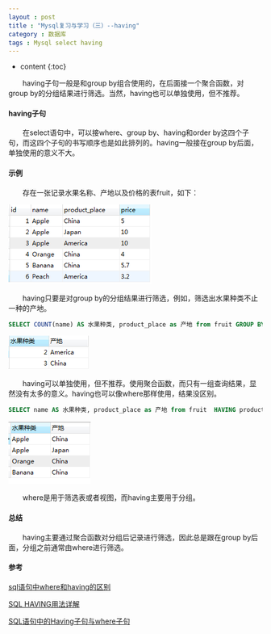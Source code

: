 ```yaml
---
layout : post
title : "Mysql复习与学习（三）--having"
category : 数据库
tags : Mysql select having
---
```

* content
{:toc}

　　having子句一般是和group by组合使用的，在后面接一个聚合函数，对group by的分组结果进行筛选。当然，having也可以单独使用，但不推荐。





#### having子句

　　在select语句中，可以接where、group by、having和order by这四个子句，而这四个子句的书写顺序也是如此排列的。having一般接在group by后面，单独使用的意义不大。

#### 示例

　　存在一张记录水果名称、产地以及价格的表fruit，如下：

![fruit表内容](https://github.com/shiliewrain/shiliewrain.github.io/blob/master/img/select-groupby-table.png?raw=true)

　　having只要是对group by的分组结果进行筛选，例如，筛选出水果种类不止一种的产地。

```sql
SELECT COUNT(name) AS 水果种类, product_place as 产地 from fruit GROUP BY product_place HAVING COUNT(name) > 1;
```

![查询结果1](https://github.com/shiliewrain/shiliewrain.github.io/blob/master/img/select-having-result1.png?raw=true)

　　having可以单独使用，但不推荐。使用聚合函数，而只有一组查询结果，显然没有太多的意义。having也可以像where那样使用，结果没区别。

```sql
SELECT name AS 水果种类, product_place as 产地 from fruit  HAVING product_place != 'America';
```

![查询结果2](https://github.com/shiliewrain/shiliewrain.github.io/blob/master/img/select-having-result2.png?raw=true)

　　where是用于筛选表或者视图，而having主要用于分组。

#### 总结

　　having主要通过聚合函数对分组后记录进行筛选，因此总是跟在group by后面，分组之前通常由where进行筛选。

#### 参考

[sql语句中where和having的区别](http://www.jb51.net/article/39034.htm)

[SQL HAVING用法详解](http://blog.csdn.net/qq_26562641/article/details/53301063)

[SQL语句中的Having子句与where子句](http://www.cnblogs.com/yuyutianxia/p/3832269.html)